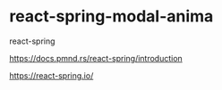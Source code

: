 # react-spring-modal-anima
react-spring

https://docs.pmnd.rs/react-spring/introduction

https://react-spring.io/
